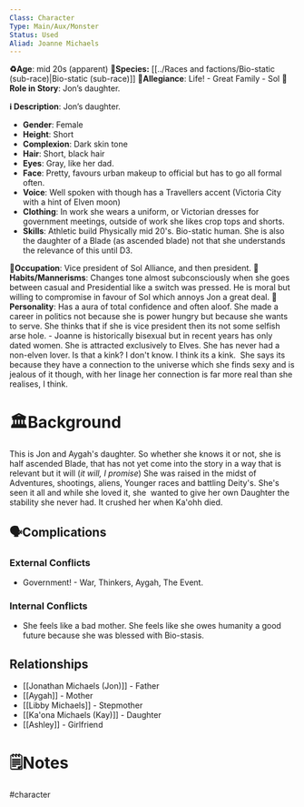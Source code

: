 ```yaml
---
Class: Character
Type: Main/Aux/Monster
Status: Used
Aliad: Joanne Michaels
---
```


**♻️Age**: mid 20s (apparent)
👾**Species:** [[../Races and factions/Bio-static (sub-race)|Bio-static (sub-race)]]
🏅**Allegiance**:  Life! - Great Family - Sol
**🎲Role in Story**: Jon’s daughter.

**ℹ️ Description**: 
Jon’s daughter.
* **Gender**:  Female
* **Height**:  Short
* **Complexion**:  Dark skin tone
* **Hair**: Short, black hair
* **Eyes**:  Gray, like her dad.
* **Face**: Pretty, favours urban makeup to official but has to go all formal often.
* **Voice**: Well spoken with though has a Travellers accent (Victoria City with a hint of Elven moon)
* **Clothing**:  In work she wears a uniform, or Victorian dresses for government meetings, outside of work she likes crop tops and shorts.
* **Skills**: Athletic build Physically mid 20's. Bio-static human. She is also the daughter of a Blade (as ascended blade) not that she understands the relevance of this until D3.

**💼Occupation**: Vice president of Sol Alliance, and then president.
**🎺Habits/Mannerisms**: Changes tone almost subconsciously when she goes between casual and Presidential like a switch was pressed. He is moral but willing to compromise in favour of Sol which annoys Jon a great deal.
**🧨Personality**: Has a aura of total confidence and often aloof. She made a career in politics not because she is power hungry but because she wants to serve. She thinks that if she is vice president then its not some selfish arse hole. - Joanne is historically bisexual but in recent years has only dated women. She is attracted exclusively to Elves. She has never had a non-elven lover. Is that a kink? I don't know. I think its a kink.  She says its because they have a connection to the universe which she finds sexy and is jealous of it though, with her linage her connection is far more real than she realises, I think.

# 🏛️Background
This is Jon and Aygah's daughter. So whether she knows it or not, she is half ascended Blade, that has not yet come into the story in a way that is relevant but it will (*it will, I promise*) She was raised in the midst of Adventures, shootings, aliens, Younger races and battling Deity's. She's seen it all and while she loved it, she  wanted to give her own Daughter the stability she never had. It crushed her when Ka'ohh died.

## 🗣️Complications
### **External Conflicts**
- Government! - War, Thinkers, Aygah, The Event.

### **Internal Conflicts**
- She feels like a bad mother. She feels like she owes humanity a good future because she was blessed with Bio-stasis.

## Relationships
- [[Jonathan Michaels (Jon)]] - Father
- [[Aygah]] - Mother
- [[Libby Michaels]] - Stepmother 
- [[Ka'ona Michaels (Kay)]] - Daughter 
- [[Ashley]] - Girlfriend

# 🗒️Notes


#character 